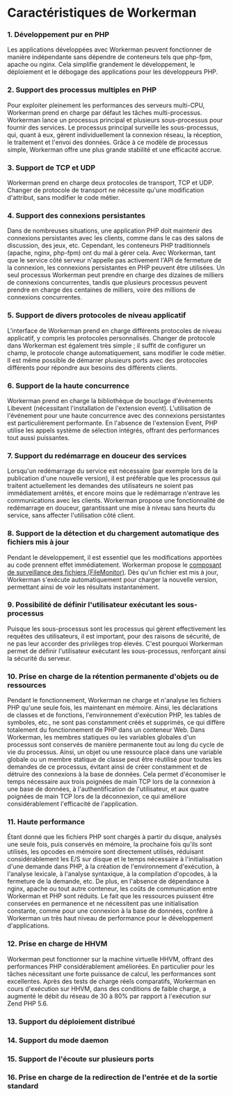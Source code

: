# Caractéristiques de Workerman

### 1. Développement pur en PHP
Les applications développées avec Workerman peuvent fonctionner de manière indépendante sans dépendre de conteneurs tels que php-fpm, apache ou nginx. Cela simplifie grandement le développement, le déploiement et le débogage des applications pour les développeurs PHP.

### 2. Support des processus multiples en PHP
Pour exploiter pleinement les performances des serveurs multi-CPU, Workerman prend en charge par défaut les tâches multi-processus. Workerman lance un processus principal et plusieurs sous-processus pour fournir des services. Le processus principal surveille les sous-processus, qui, quant à eux, gèrent individuellement la connexion réseau, la réception, le traitement et l'envoi des données. Grâce à ce modèle de processus simple, Workerman offre une plus grande stabilité et une efficacité accrue.

### 3. Support de TCP et UDP
Workerman prend en charge deux protocoles de transport, TCP et UDP. Changer de protocole de transport ne nécessite qu'une modification d'attribut, sans modifier le code métier.

### 4. Support des connexions persistantes
Dans de nombreuses situations, une application PHP doit maintenir des connexions persistantes avec les clients, comme dans le cas des salons de discussion, des jeux, etc. Cependant, les conteneurs PHP traditionnels (apache, nginx, php-fpm) ont du mal à gérer cela. Avec Workerman, tant que le service côté serveur n'appelle pas activement l'API de fermeture de la connexion, les connexions persistantes en PHP peuvent être utilisées. Un seul processus Workerman peut prendre en charge des dizaines de milliers de connexions concurrentes, tandis que plusieurs processus peuvent prendre en charge des centaines de milliers, voire des millions de connexions concurrentes.

### 5. Support de divers protocoles de niveau applicatif
L'interface de Workerman prend en charge différents protocoles de niveau applicatif, y compris les protocoles personnalisés. Changer de protocole dans Workerman est également très simple ; il suffit de configurer un champ, le protocole change automatiquement, sans modifier le code métier. Il est même possible de démarrer plusieurs ports avec des protocoles différents pour répondre aux besoins des différents clients.

### 6. Support de la haute concurrence
Workerman prend en charge la bibliothèque de bouclage d'événements Libevent (nécessitant l'installation de l'extension event). L'utilisation de l'événement pour une haute concurrence avec des connexions persistantes est particulièrement performante. En l'absence de l'extension Event, PHP utilise les appels système de sélection intégrés, offrant des performances tout aussi puissantes.

### 7. Support du redémarrage en douceur des services
Lorsqu'un redémarrage du service est nécessaire (par exemple lors de la publication d'une nouvelle version), il est préférable que les processus qui traitent actuellement les demandes des utilisateurs ne soient pas immédiatement arrêtés, et encore moins que le redémarrage n'entrave les communications avec les clients. Workerman propose une fonctionnalité de redémarrage en douceur, garantissant une mise à niveau sans heurts du service, sans affecter l'utilisation côté client.

### 8. Support de la détection et du chargement automatique des fichiers mis à jour
Pendant le développement, il est essentiel que les modifications apportées au code prennent effet immédiatement. Workerman propose le [composant de surveillance des fichiers (FileMonitor)](../components/file-monitor.md). Dès qu'un fichier est mis à jour, Workerman s'exécute automatiquement pour charger la nouvelle version, permettant ainsi de voir les résultats instantanément.

### 9. Possibilité de définir l'utilisateur exécutant les sous-processus
Puisque les sous-processus sont les processus qui gèrent effectivement les requêtes des utilisateurs, il est important, pour des raisons de sécurité, de ne pas leur accorder des privilèges trop élevés. C'est pourquoi Workerman permet de définir l'utilisateur exécutant les sous-processus, renforçant ainsi la sécurité du serveur.

### 10. Prise en charge de la rétention permanente d'objets ou de ressources
Pendant le fonctionnement, Workerman ne charge et n'analyse les fichiers PHP qu'une seule fois, les maintenant en mémoire. Ainsi, les déclarations de classes et de fonctions, l'environnement d'exécution PHP, les tables de symboles, etc., ne sont pas constamment créés et supprimés, ce qui diffère totalement du fonctionnement de PHP dans un conteneur Web. Dans Workerman, les membres statiques ou les variables globales d'un processus sont conservés de manière permanente tout au long du cycle de vie du processus. Ainsi, un objet ou une ressource placé dans une variable globale ou un membre statique de classe peut être réutilisé pour toutes les demandes de ce processus, évitant ainsi de créer constamment et de détruire des connexions à la base de données. Cela permet d'économiser le temps nécessaire aux trois poignées de main TCP lors de la connexion à une base de données, à l'authentification de l'utilisateur, et aux quatre poignées de main TCP lors de la déconnexion, ce qui améliore considérablement l'efficacité de l'application.

### 11. Haute performance
Étant donné que les fichiers PHP sont chargés à partir du disque, analysés une seule fois, puis conservés en mémoire, la prochaine fois qu'ils sont utilisés, les opcodes en mémoire sont directement utilisés, réduisant considérablement les E/S sur disque et le temps nécessaire à l'initialisation d'une demande dans PHP, à la création de l'environnement d'exécution, à l'analyse lexicale, à l'analyse syntaxique, à la compilation d'opcodes, à la fermeture de la demande, etc. De plus, en l'absence de dépendance à nginx, apache ou tout autre conteneur, les coûts de communication entre Workerman et PHP sont réduits. Le fait que les ressources puissent être conservées en permanence et ne nécessitent pas une initialisation constante, comme pour une connexion à la base de données, confère à Workerman un très haut niveau de performance pour le développement d'applications.

### 12. Prise en charge de HHVM
Workerman peut fonctionner sur la machine virtuelle HHVM, offrant des performances PHP considérablement améliorées. En particulier pour les tâches nécessitant une forte puissance de calcul, les performances sont excellentes. Après des tests de charge réels comparatifs, Workerman en cours d'exécution sur HHVM, dans des conditions de faible charge, a augmenté le débit du réseau de 30 à 80% par rapport à l'exécution sur Zend PHP 5.6.

### 13. Support du déploiement distribué

### 14. Support du mode daemon

### 15. Support de l'écoute sur plusieurs ports

### 16. Prise en charge de la redirection de l'entrée et de la sortie standard
